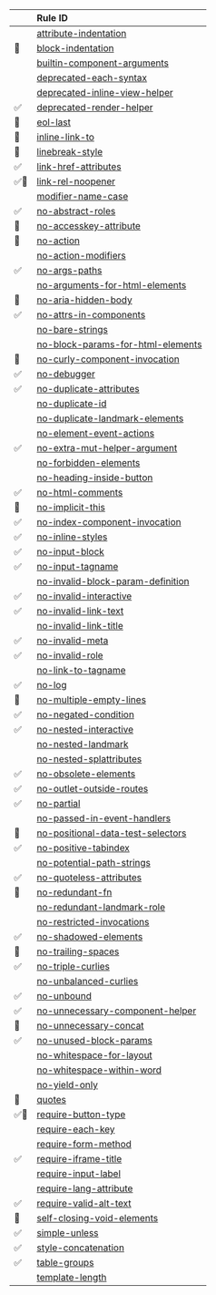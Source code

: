 
|                            | Rule ID                                                                               |
| :------------------------- | :------------------------------------------------------------------------------------ |
|                            | [attribute-indentation](./rule/attribute-indentation.md)                         |
| :dress:                    | [block-indentation](./rule/block-indentation.md)                                 |
|                            | [builtin-component-arguments](./rule/builtin-component-arguments.md)             |
|                            | [deprecated-each-syntax](./rule/deprecated-each-syntax.md)                       |
|                            | [deprecated-inline-view-helper](./rule/deprecated-inline-view-helper.md)         |
| :white_check_mark:         | [deprecated-render-helper](./rule/deprecated-render-helper.md)                   |
| :dress:                    | [eol-last](./rule/eol-last.md)                                                   |
| :wrench:                   | [inline-link-to](./rule/inline-link-to.md)                                       |
| :dress:                    | [linebreak-style](./rule/linebreak-style.md)                                     |
| :white_check_mark:         | [link-href-attributes](./rule/link-href-attributes.md)                           |
| :white_check_mark::wrench: | [link-rel-noopener](./rule/link-rel-noopener.md)                                 |
|                            | [modifier-name-case](./rule/modifier-name-case.md)                               |
| :white_check_mark:         | [no-abstract-roles](./rule/no-abstract-roles.md)                                 |
| :wrench:                   | [no-accesskey-attribute](./rule/no-accesskey-attribute.md)                       |
| :car:                      | [no-action](./rule/no-action.md)                                                 |
|                            | [no-action-modifiers](./rule/no-action-modifiers.md)                             |
| :white_check_mark:         | [no-args-paths](./rule/no-args-paths.md)                                         |
|                            | [no-arguments-for-html-elements](./rule/no-arguments-for-html-elements.md)       |
| :wrench:                   | [no-aria-hidden-body](./rule/no-aria-hidden-body.md)                             |
| :white_check_mark:         | [no-attrs-in-components](./rule/no-attrs-in-components.md)                       |
|                            | [no-bare-strings](./rule/no-bare-strings.md)                                     |
|                            | [no-block-params-for-html-elements](./rule/no-block-params-for-html-elements.md) |
| :car:                      | [no-curly-component-invocation](./rule/no-curly-component-invocation.md)         |
| :white_check_mark:         | [no-debugger](./rule/no-debugger.md)                                             |
| :white_check_mark:         | [no-duplicate-attributes](./rule/no-duplicate-attributes.md)                     |
|                            | [no-duplicate-id](./rule/no-duplicate-id.md)                                     |
|                            | [no-duplicate-landmark-elements](./rule/no-duplicate-landmark-elements.md)       |
|                            | [no-element-event-actions](./rule/no-element-event-actions.md)                   |
| :white_check_mark:         | [no-extra-mut-helper-argument](./rule/no-extra-mut-helper-argument.md)           |
|                            | [no-forbidden-elements](./rule/no-forbidden-elements.md)                         |
|                            | [no-heading-inside-button](./rule/no-heading-inside-button.md)                   |
| :white_check_mark:         | [no-html-comments](./rule/no-html-comments.md)                                   |
| :car:                      | [no-implicit-this](./rule/no-implicit-this.md)                                   |
| :white_check_mark:         | [no-index-component-invocation](./rule/no-index-component-invocation.md)         |
| :white_check_mark:         | [no-inline-styles](./rule/no-inline-styles.md)                                   |
| :white_check_mark:         | [no-input-block](./rule/no-input-block.md)                                       |
| :white_check_mark:         | [no-input-tagname](./rule/no-input-tagname.md)                                   |
|                            | [no-invalid-block-param-definition](./rule/no-invalid-block-param-definition.md) |
| :white_check_mark:         | [no-invalid-interactive](./rule/no-invalid-interactive.md)                       |
| :white_check_mark:         | [no-invalid-link-text](./rule/no-invalid-link-text.md)                           |
|                            | [no-invalid-link-title](./rule/no-invalid-link-title.md)                         |
| :white_check_mark:         | [no-invalid-meta](./rule/no-invalid-meta.md)                                     |
| :white_check_mark:         | [no-invalid-role](./rule/no-invalid-role.md)                                     |
|                            | [no-link-to-tagname](./rule/no-link-to-tagname.md)                               |
| :white_check_mark:         | [no-log](./rule/no-log.md)                                                       |
| :dress:                    | [no-multiple-empty-lines](./rule/no-multiple-empty-lines.md)                     |
| :white_check_mark:         | [no-negated-condition](./rule/no-negated-condition.md)                           |
| :white_check_mark:         | [no-nested-interactive](./rule/no-nested-interactive.md)                         |
|                            | [no-nested-landmark](./rule/no-nested-landmark.md)                               |
|                            | [no-nested-splattributes](./rule/no-nested-splattributes.md)                     |
| :white_check_mark:         | [no-obsolete-elements](./rule/no-obsolete-elements.md)                           |
| :white_check_mark:         | [no-outlet-outside-routes](./rule/no-outlet-outside-routes.md)                   |
| :white_check_mark:         | [no-partial](./rule/no-partial.md)                                               |
|                            | [no-passed-in-event-handlers](./rule/no-passed-in-event-handlers.md)             |
| :wrench:                   | [no-positional-data-test-selectors](./rule/no-positional-data-test-selectors.md) |
| :white_check_mark:         | [no-positive-tabindex](./rule/no-positive-tabindex.md)                           |
|                            | [no-potential-path-strings](./rule/no-potential-path-strings.md)                 |
| :white_check_mark:         | [no-quoteless-attributes](./rule/no-quoteless-attributes.md)                     |
| :wrench:                   | [no-redundant-fn](./rule/no-redundant-fn.md)                                     |
|                            | [no-redundant-landmark-role](./rule/no-redundant-landmark-role.md)               |
|                            | [no-restricted-invocations](./rule/no-restricted-invocations.md)                 |
| :white_check_mark:         | [no-shadowed-elements](./rule/no-shadowed-elements.md)                           |
| :dress:                    | [no-trailing-spaces](./rule/no-trailing-spaces.md)                               |
| :white_check_mark:         | [no-triple-curlies](./rule/no-triple-curlies.md)                                 |
|                            | [no-unbalanced-curlies](./rule/no-unbalanced-curlies.md)                         |
| :white_check_mark:         | [no-unbound](./rule/no-unbound.md)                                               |
| :white_check_mark:         | [no-unnecessary-component-helper](./rule/no-unnecessary-component-helper.md)     |
| :dress:                    | [no-unnecessary-concat](./rule/no-unnecessary-concat.md)                         |
| :white_check_mark:         | [no-unused-block-params](./rule/no-unused-block-params.md)                       |
|                            | [no-whitespace-for-layout](./rule/no-whitespace-for-layout.md)                   |
|                            | [no-whitespace-within-word](./rule/no-whitespace-within-word.md)                 |
|                            | [no-yield-only](./rule/no-yield-only.md)                                         |
| :dress:                    | [quotes](./rule/quotes.md)                                                       |
| :white_check_mark::wrench: | [require-button-type](./rule/require-button-type.md)                             |
|                            | [require-each-key](./rule/require-each-key.md)                                   |
|                            | [require-form-method](./rule/require-form-method.md)                             |
| :white_check_mark:         | [require-iframe-title](./rule/require-iframe-title.md)                           |
|                            | [require-input-label](./rule/require-input-label.md)                             |
|                            | [require-lang-attribute](./rule/require-lang-attribute.md)                       |
| :white_check_mark:         | [require-valid-alt-text](./rule/require-valid-alt-text.md)                       |
| :dress:                    | [self-closing-void-elements](./rule/self-closing-void-elements.md)               |
| :white_check_mark:         | [simple-unless](./rule/simple-unless.md)                                         |
| :white_check_mark:         | [style-concatenation](./rule/style-concatenation.md)                             |
| :white_check_mark:         | [table-groups](./rule/table-groups.md)                                           |
|                            | [template-length](./rule/template-length.md)                                     |
